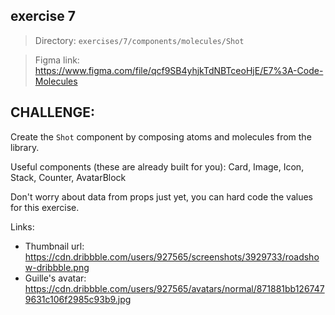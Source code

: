 ## exercise 7

> Directory: `exercises/7/components/molecules/Shot`

> Figma link: https://www.figma.com/file/qcf9SB4yhjkTdNBTceoHjE/E7%3A-Code-Molecules

## CHALLENGE:

Create the `Shot` component by composing atoms and molecules from the library.

Useful components (these are already built for you): Card, Image, Icon, Stack, Counter, AvatarBlock

Don't worry about data from props just yet, you can hard code the values for this exercise.

Links:

- Thumbnail url: https://cdn.dribbble.com/users/927565/screenshots/3929733/roadshow-dribbble.png
- Guille's avatar: https://cdn.dribbble.com/users/927565/avatars/normal/871881bb1267479631c106f2985c93b9.jpg
